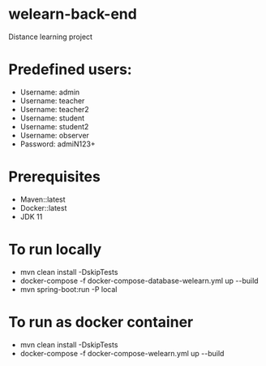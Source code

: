 # welearn-back-end
Distance learning project

# Predefined users:
* Username: admin
* Username: teacher
* Username: teacher2
* Username: student
* Username: student2
* Username: observer
* Password: admiN123+


# Prerequisites
* Maven::latest
* Docker::latest
* JDK 11

# To run locally
* mvn clean install -DskipTests 
* docker-compose -f docker-compose-database-welearn.yml up --build
* mvn spring-boot:run -P local

# To run as docker container
* mvn clean install -DskipTests
* docker-compose -f docker-compose-welearn.yml up --build
